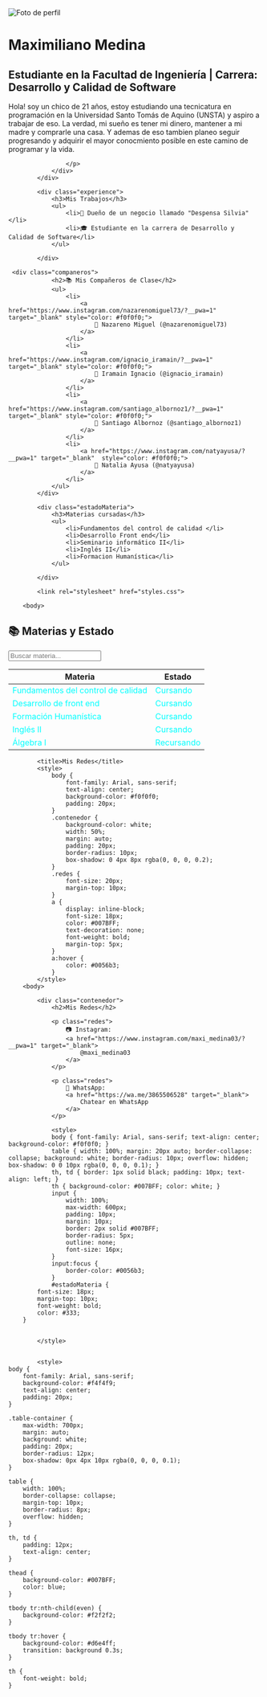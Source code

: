 <!DOCTYPE html>
<html lang="es">
<head>
    <meta charset="UTF-8">
    <meta name="viewport" content="width=device-width, initial-scale=1.0">
    <title>Biografía Profesional</title>
    <link rel="stylesheet" href="styles.css">
</head>
<body>
    <div class="wrapper">
        <div class="container">
            <div class="profile">
                <img src="public/image.jpg" alt="Foto de perfil" class="profile-img">
                <div class="bio">
                    <h1>Maximiliano Medina</h1>
                    <h2>Estudiante en la Facultad de Ingeniería | Carrera: Desarrollo y Calidad de Software</h2>
                    <p>
                        Hola! soy un chico de 21 años, estoy estudiando una tecnicatura en programación en la Universidad Santo Tomás de Aquino (UNSTA) y aspiro a trabajar de eso.
                         La verdad, mi sueño es tener mi dinero, mantener a mi madre y comprarle una casa.
                         Y ademas de eso tambien planeo seguir progresando y adquirir el mayor conocmiento posible en este camino de programar y la vida.
                         
                    </p>
                </div>
            </div>
            
            <div class="experience">
                <h3>Mis Trabajos</h3>
                <ul>
                    <li>💼 Dueño de un negocio llamado "Despensa Silvia"</li>
                    <li>🎓 Estudiante en la carrera de Desarrollo y Calidad de Software</li>
                </ul>
            
            </div>
            
     <div class="companeros">
                <h2>📚 Mis Compañeros de Clase</h2>
                <ul>
                    <li>
                        <a href="https://www.instagram.com/nazarenomiguel73/?__pwa=1" target="_blank" style="color: #f0f0f0;">
                            👤 Nazareno Miguel (@nazarenomiguel73)
                        </a>
                    </li>
                    <li>
                        <a href="https://www.instagram.com/ignacio_iramain/?__pwa=1" target="_blank" style="color: #f0f0f0;">
                            👤 Iramain Ignacio (@ignacio_iramain)
                        </a>
                    </li>
                    <li>
                        <a href="https://www.instagram.com/santiago_albornoz1/?__pwa=1" target="_blank" style="color: #f0f0f0;">
                            👤 Santiago Albornoz (@santiago_albornoz1)
                        </a>
                    </li>
                    <li>
                        <a href="https://www.instagram.com/natyayusa/?__pwa=1" target="_blank"  style="color: #f0f0f0;">
                            👤 Natalia Ayusa (@natyayusa)
                        </a>
                    </li>  
                </ul>
            </div>
            
            <div class="estadoMateria">
                <h3>Materias cursadas</h3>
                <ul>
                    <li>Fundamentos del control de calidad </li>
                    <li>Desarrollo Front end</li>
                    <li>Seminario informático II</li>
                    <li>Inglés II</li>
                    <li>Formacion Humanística</li>
                </ul>
            
            </div>
            
            <link rel="stylesheet" href="styles.css">

        <body>


  <div class="table-container">
    <h2>📚 Materias y Estado</h2>
            <input type="text" id="busqueda" placeholder="Buscar materia...">
            <p id="estadoMateria"></p>
    <table>
        <thead>
            <tr>
                <th>Materia</th>
                <th>Estado</th>
            </tr>
        </thead>
        <tbody style="color:cyan">
            <tr>
                <td>Fundamentos del control de calidad</td>
                <td>Cursando</td>
            </tr>
            <tr>
                <td>Desarrollo de front end</td>
                <td>Cursando</td>
            </tr>
            <tr>
                <td>Formación Humanística</td>
                <td>Cursando</td>
            </tr>
            <tr>
                <td>Inglés II</td>
                <td>Cursando</td>
            </tr>
            <tr>
                <td>Álgebra I</td>
                <td>Recursando</td>
            </tr>
        </tbody>
    </table>
</div>

            <title>Mis Redes</title>
            <style>
                body { 
                    font-family: Arial, sans-serif; 
                    text-align: center; 
                    background-color: #f0f0f0; 
                    padding: 20px; 
                }
                .contenedor {
                    background-color: white;
                    width: 50%;
                    margin: auto;
                    padding: 20px;
                    border-radius: 10px;
                    box-shadow: 0 4px 8px rgba(0, 0, 0, 0.2);
                }
                .redes {
                    font-size: 20px;
                    margin-top: 10px;
                }
                a {
                    display: inline-block;
                    font-size: 18px;
                    color: #007BFF;
                    text-decoration: none;
                    font-weight: bold;
                    margin-top: 5px;
                }
                a:hover { 
                    color: #0056b3; 
                }
            </style>
        <body>
        
            <div class="contenedor">
                <h2>Mis Redes</h2>
        
                <p class="redes">
                    📷 Instagram:  
                    <a href="https://www.instagram.com/maxi_medina03/?__pwa=1" target="_blank">
                        @maxi_medina03
                    </a>
                </p>
        
                <p class="redes">
                    📱 WhatsApp:  
                    <a href="https://wa.me/3865506528" target="_blank">
                        Chatear en WhatsApp
                    </a>
                </p>

</body>
</html>

<script>
    document.addEventListener("DOMContentLoaded", function () {
        document.getElementById("busqueda").addEventListener("keyup", filtrarMaterias);
    });

    function filtrarMaterias() {
        let input = document.getElementById("busqueda").value; // Selecciona el input correcto
        let filas = document.querySelectorAll("tbody tr");
        let estadoTexto = document.getElementById("estadoMateria");
        let encontrado = false;

        filas.forEach(fila => {
            let materia = fila.cells[0].textContent.toLowerCase(); // Ahora usa la celda correcta
            let estado = fila.cells[1].textContent; // La segunda columna tiene el estado
            
            if (materia.includes(input) && input !== "") {
                fila.style.display = "";
                estadoTexto.textContent = "Estado: " + estado;
                encontrado = true;
            } else {
                fila.style.display = "none";
            }
        });

        if (!encontrado) {
            estadoTexto.textContent = "";
        }
    }

    </script>

                <style>
                body { font-family: Arial, sans-serif; text-align: center; background-color: #f0f0f0; }
                table { width: 100%; margin: 20px auto; border-collapse: collapse; background: white; border-radius: 10px; overflow: hidden; box-shadow: 0 0 10px rgba(0, 0, 0, 0.1); }
                th, td { border: 1px solid black; padding: 10px; text-align: left; }
                th { background-color: #007BFF; color: white; }
                input {
                    width: 100%;
                    max-width: 600px;
                    padding: 10px;
                    margin: 10px;
                    border: 2px solid #007BFF;
                    border-radius: 5px;
                    outline: none;
                    font-size: 16px;
                }
                input:focus {
                    border-color: #0056b3;
                }
                #estadoMateria {
            font-size: 18px;
            margin-top: 10px;
            font-weight: bold;
            color: #333;
        }

        
            </style>


            <style>
    body { 
        font-family: Arial, sans-serif; 
        background-color: #f4f4f9; 
        text-align: center;
        padding: 20px;
    }

    .table-container {
        max-width: 700px;
        margin: auto;
        background: white;
        padding: 20px;
        border-radius: 12px;
        box-shadow: 0px 4px 10px rgba(0, 0, 0, 0.1);
    }

    table {
        width: 100%;
        border-collapse: collapse;
        margin-top: 10px;
        border-radius: 8px;
        overflow: hidden;
    }

    th, td {
        padding: 12px;
        text-align: center;
    }

    thead {
        background-color: #007BFF;
        color: blue;
    }

    tbody tr:nth-child(even) {
        background-color: #f2f2f2;
    }

    tbody tr:hover {
        background-color: #d6e4ff;
        transition: background 0.3s;
    }

    th {
        font-weight: bold;
    }
</style>
  